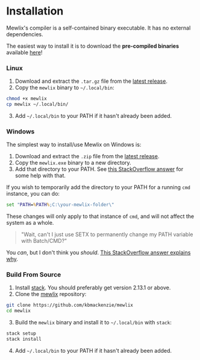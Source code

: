 # Installation

Mewlix's compiler is a self-contained binary executable. It has no external dependencies.

The easiest way to install it is to download the **pre-compiled binaries** available [here][3]!

### Linux

1. Download and extract the `.tar.gz` file from the [latest release][3].
2. Copy the `mewlix` binary to `~/.local/bin`:
```bash
chmod +x mewlix
cp mewlix ~/.local/bin/
```
3. Add `~/.local/bin` to your PATH if it hasn't already been added.

### Windows

The simplest way to install/use Mewlix on Windows is: 

1. Download and extract the `.zip` file from the [latest release][3].
2. Copy the `mewlix.exe` binary to a new directory.
3. Add that directory to your PATH. See [this StackOverflow answer][4] for some help with that.

If you wish to temporarily add the directory to your PATH for a running `cmd` instance, you can do:
```cmd
set "PATH=%PATH%;C:\your-mewlix-folder\"
```
These changes will only apply to that instance of `cmd`, and will not affect the system as a whole.

> "Wait, can't I just use SETX to permanently change my PATH variable with Batch/CMD?"

You *can*, but I don't think you *should*. [This StackOverflow answer explains why][5].

### Build From Source

1. Install [stack][2]. You should preferably get version 2.13.1 or above.
2. Clone the [mewlix][1] repository:
```bash
git clone https://github.com/kbmackenzie/mewlix
cd mewlix
```
3. Build the `mewlix` binary and install it to `~/.local/bin` with `stack`:
```bash
stack setup
stack install
```
4. Add `~/.local/bin` to your PATH if it hasn't already been added.

[1]: https://github.com/kbmackenzie/mewlix
[2]: https://docs.haskellstack.org/en/stable/
[3]: https://github.com/kbmackenzie/mewlix/releases/latest
[4]: https://stackoverflow.com/a/44272417/19764270
[5]: https://stackoverflow.com/a/69239861/19764270
